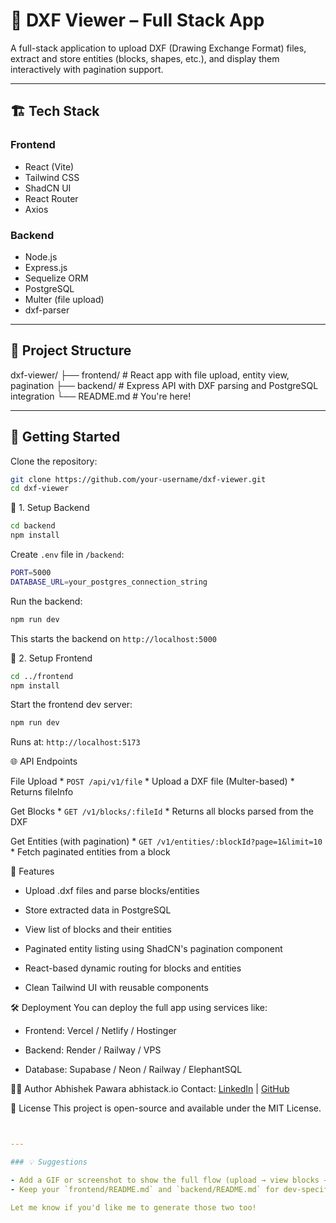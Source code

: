 # 🧭 DXF Viewer – Full Stack App

A full-stack application to upload DXF (Drawing Exchange Format) files, extract and store entities (blocks, shapes, etc.), and display them interactively with pagination support.

---

## 🏗️ Tech Stack

### Frontend
- React (Vite)
- Tailwind CSS
- ShadCN UI
- React Router
- Axios

### Backend
- Node.js
- Express.js
- Sequelize ORM
- PostgreSQL
- Multer (file upload)
- dxf-parser

---

## 📁 Project Structure

dxf-viewer/ 
├── frontend/ # React app with file upload, entity view, pagination 
├── backend/ # Express API with DXF parsing and PostgreSQL integration 
└── README.md # You're here!


---

## 🚀 Getting Started

Clone the repository:

```bash
git clone https://github.com/your-username/dxf-viewer.git
cd dxf-viewer 
```

🔧 1. Setup Backend

```bash
cd backend
npm install
```

Create  ```.env``` file in ```/backend```:

```bash
PORT=5000
DATABASE_URL=your_postgres_connection_string
```

Run the backend:

```bash
npm run dev
```

This starts the backend on ```http://localhost:5000```

🎨 2. Setup Frontend

```bash
cd ../frontend
npm install
```

Start the frontend dev server:

```bash
npm run dev
```

Runs at: ```http://localhost:5173```



🌐 API Endpoints

File Upload
    * ```POST /api/v1/file```
        * Upload a DXF file (Multer-based)
        * Returns fileInfo
    
Get Blocks
    * ```GET /v1/blocks/:fileId```
        * Returns all blocks parsed from the DXF

Get Entities (with pagination)
    * ```GET /v1/entities/:blockId?page=1&limit=10```
        * Fetch paginated entities from a block

🎯 Features
* Upload .dxf files and parse blocks/entities

* Store extracted data in PostgreSQL

* View list of blocks and their entities

* Paginated entity listing using ShadCN's pagination component

* React-based dynamic routing for blocks and entities

* Clean Tailwind UI with reusable components

🛠️ Deployment
You can deploy the full app using services like:

* Frontend: Vercel / Netlify / Hostinger

* Backend: Render / Railway / VPS

* Database: Supabase / Neon / Railway / ElephantSQL

🧑‍💻 Author
Abhishek Pawara
abhistack.io
Contact: [LinkedIn](http://linkedin.com/in/abhishek-pawara/) | [GitHub](https://github.com/abtargus7)


🪪 License
This project is open-source and available under the MIT License.

```yaml


---

### 💡 Suggestions

- Add a GIF or screenshot to show the full flow (upload → view blocks → entities).
- Keep your `frontend/README.md` and `backend/README.md` for dev-specific setup if needed.

Let me know if you'd like me to generate those two too!

```


    



